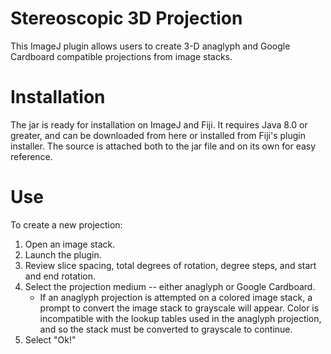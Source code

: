 # Stereoscopic 3D Projection
This ImageJ plugin allows users to create 3-D anaglyph and Google Cardboard compatible projections from image stacks.

# Installation
The jar is ready for installation on ImageJ and Fiji. It requires Java 8.0 or greater, and can be downloaded from here or installed from Fiji's plugin installer.
The source is attached both to the jar file and on its own for easy reference.

# Use
To create a new projection:

1. Open an image stack.
2. Launch the plugin.
3. Review slice spacing, total degrees of rotation, degree steps, and start and end rotation.
4. Select the projection medium -- either anaglyph or Google Cardboard.
    - If an anaglyph projection is attempted on a colored image stack, a prompt to convert the image stack to grayscale will appear. Color is incompatible with the lookup tables used in the anaglyph projection, and so the stack must be converted to grayscale to continue.
5. Select "Ok!"
